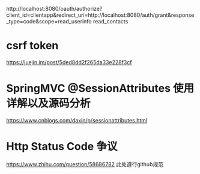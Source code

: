 http://localhost:8080/oauth/authorize?client_id=clientapp&redirect_uri=http://localhost:8080/auth/grant&response_type=code&scope=read_userinfo read_contacts


# csrf token
https://juejin.im/post/5ded8dd2f265da33e228f3cf

# SpringMVC @SessionAttributes 使用详解以及源码分析
https://www.cnblogs.com/daxin/p/sessionattributes.html


# Http Status Code 争议
https://www.zhihu.com/question/58686782 此处遵行github规范
